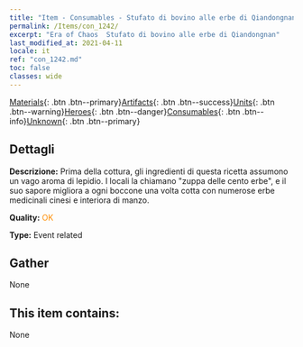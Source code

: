 ```yaml
---
title: "Item - Consumables - Stufato di bovino alle erbe di Qiandongnan"
permalink: /Items/con_1242/
excerpt: "Era of Chaos  Stufato di bovino alle erbe di Qiandongnan"
last_modified_at: 2021-04-11
locale: it
ref: "con_1242.md"
toc: false
classes: wide
---
```

 [Materials](/it/Items/){: .btn .btn--primary}[Artifacts](/it/Items/Artifacts/){: .btn .btn--success}[Units](/it/Items/Units/){: .btn .btn--warning}[Heroes](/it/Items/Heroes/){: .btn .btn--danger}[Consumables](/it/Items/Consumables/){: .btn .btn--info}[Unknown](/it/Items/Unknown/){: .btn .btn--primary}

## Dettagli
 **Descrizione:** Prima della cottura, gli ingredienti di questa ricetta assumono un vago aroma di lepidio. I locali la chiamano \"zuppa delle cento erbe\", e il suo sapore migliora a ogni boccone una volta cotta con numerose erbe medicinali cinesi e interiora di manzo.

 **Quality:** <span style="color: #FF8C00">OK</span>

 **Type:** Event related

## Gather

  None

## This item contains:

  None


